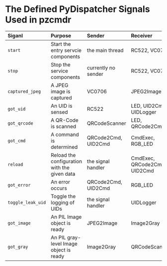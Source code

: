 The Defined PyDispatcher Signals Used in pzcmdr
===============================================

| Siganl | Purpose | Sender | Receiver |
|:-------|:--------|:-------|:---------|
|`start`| Start the entry servcie components | the main thread | RC522, VC0706 |
|`stop`| Stop the service components | currently no sender | RC522, VC0706 |
|`captured_jpeg`| A JPEG image is captured | VC0706 | JPEG2Image |
|`got_uid`| An UID is sensed | RC522 | LED, UID2Cmd, UIDLogger |
|`got_qrcode`| A QR-Code is scanned | QRCodeScanner | LED, QRCode2Cmd  |
|`got_cmd`| A command is determined | QRCode2Cmd, UID2Cmd | CmdExec, RGB_LED |
|`reload`| Reload the configuration with the given data | the signal handler | CmdExec, QRCode2Cmd, UID2Cmd |
|`got_error`| An error occurs | QRCode2Cmd, UID2Cmd | RGB_LED |
|`toggle_leak_uid`| Toggle the logging of UIDs | the signal handler | UIDLogger |
|`got_image`| An PIL Image object is ready| JPEG2Image | Image2Gray |
|`got_gray`| An PIL gray-level Image object is ready | Image2Gray | QRCodeScanner |
